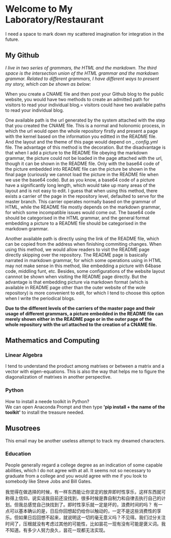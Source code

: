 # Welcome to My Laboratory/Restaurant           
I need a space to mark down my scattered imagination for integration in the future.         

## My Github         

_I live in two series of grammars, the HTML and the markdown. The third space is the intersection union of the HTML grammar and the markdown grammar. Related to different grammars, I have different ways to present my story, which can be shown as below:_           

      
When you create a CNAME file and then post your Github blog to the public website, you would have two methods to create an admitted path for visitors to read your individual blog.= visitors could have two available paths to read your individual blog.           
        
One available path is the url generated by the system attached with the step that you created the CNAME file. This is a normal and holonomic process, in which the url would open the whole repository firstly and present a page with the kernel based on the information you editted in the README file. And the layout and the theme of this page would depend on _ _config.yml_ file. The advantage of this method is the decoration. But the disadvantage is that when I add a picture to the README file obeying the markdown grammar, the picture could not be loaded in the page attached with the url, though it can be shown in the README file. Only with the base64 code of the picture embedded into README file can the picture be shown in the final page (curiously we cannot load the picture in the README file when we use the base64 code). But as you know, a base64 code of a picture have a significantly long length, which would take up many areas of the layout and is not easy to edit. I guess that when using this method, there exists a carrier of the page in the repository level, defaulted to serve for the master branch. This carrier operates normally based on the grammar of HTML, while the README file mostly depends on the markdown grammar, for which some incompatible issues would come out. The base64 code should be categorised in the HTML grammar, and the general format embedding a picture to a README file should be categorised in the markdown grammar.                         
        
Another available path is directly using the link of the README file, which can be copied from the address when finishing commiting changes. When using this method, we would allow readers to visit the README page directly skipping over the repository. The README page is basically narrated in markdown grammar, for which some operations using in HTML may not make sense in this method, like embedding a picture with 64base code, middling funt, etc. Besides, some configurations of the website layout cannnot be shown when visiting the README page directly. But the advantage is that embedding picture via markdown format (which is available in README page other than the outer website of the wole repository) is more convenient to edit, for which I tend to choose this option when I write the periodical blogs.                  

**Due to the different levels of the carriers of the master page and their usage of different grammars, a picture embedded in the README file can merely shown either in the README page or in the outer page of the whole repository with the url attached to the creation of a CNAME file.**          
       
## Mathematics and Computing      
         
### Linear Algebra         
I tend to understand the product among matrixes or between a matrix and a vector with eigen-equations. This is also the way that helps me to figure the diagonalization of matrixes in another perspective. 
      
### Python
How to install a neede toolkit in Python?       
We can open Anaconda Prompt and then type **'pip install + the name of the toolkit'** to install the treasure needed.       


      
## Musotrees         
This email may be another useless attempt to track my dreamed characters.        

### Education         
People generally regard a college degree as an indication of some capable abilities, which I do not agree with at all. It seems not so necessary to graduate from a college and you would agree with me if you look to somebody like Steve Jobs and Bill Gates. 

我觉得在做选择的时候，有一样东西能让你坚定的放弃即时性享乐，这样东西就可称得上信仰。说实话我目前还没找到，很多时候是靠自制力和自律去执行自己的计划。但我总感觉自己快找到了。即时性享乐就一定是坏的，浪费时间的吗？ 有一点可以基本确认的是，日后你回想起仍给你以触动的，一定不是这些消费性的享乐。但如果日后回想不起来，就说明这一切的毫无意义吗？不见得。我们过分关注时间了，压根就没有考虑过其他的可能性，比如昙花一现有没有可能是褒义词。我不知道。有多少人努力良久，昙花一现都无法实现。

        
